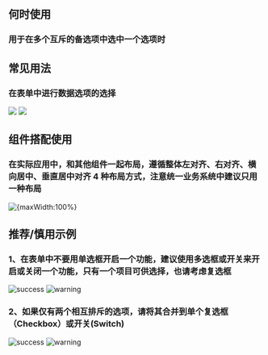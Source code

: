 ## 何时使用

### 用于在多个互斥的备选项中选中一个选项时

## 常见用法

### 在表单中进行数据选项的选择

![](001)
![](002)

## 组件搭配使用

### 在实际应用中，和其他组件一起布局，遵循整体左对齐、右对齐、横向居中、垂直居中对齐 4 种布局方式，注意统一业务系统中建议只用一种布局

![{maxWidth:100%}](003)

## 推荐/慎用示例

### 1、在表单中不要用单选框开启一个功能，建议使用多选框或开关来开启或关闭一个功能，只有一个项目可供选择，也请考虑复选框

![success](004)
![warning](005)

### 2、如果仅有两个相互排斥的选项，请将其合并到单个复选框（Checkbox）或开关(Switch)

![success](004)
![warning](005)
